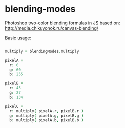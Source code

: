 blending-modes
==============

Photoshop two-color blending formulas in JS
based on: http://media.chikuyonok.ru/canvas-blending/


Basic usage:

```coffeescript

multiply = blendingModes.multiply

pixelA = 
  r: 0
  g: 60
  b: 255

pixelB = 
  r: 45
  g: 27
  b: 134

pixelC = 
  r: multiply( pixelA.r, pixelB.r )
  g: multiply( pixelA.g, pixelB.g )
  b: multiply( pixelA.b, pixelB.b )

```